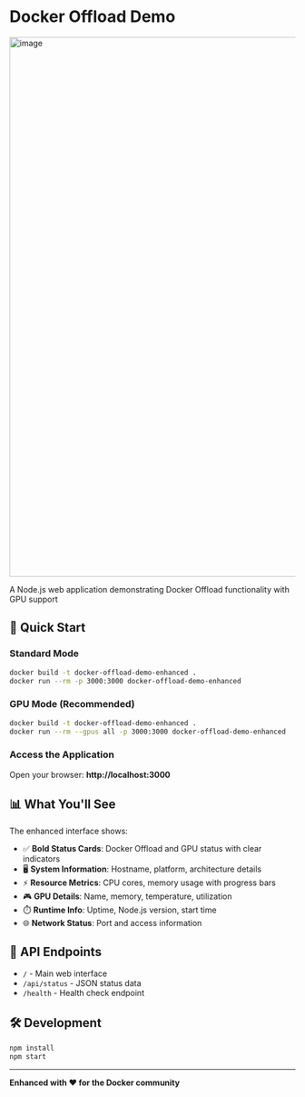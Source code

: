 # Docker Offload Demo 

<img width="1268" height="950" alt="image" src="https://github.com/user-attachments/assets/9f3f62f8-7638-4037-b880-987ce325bf92" />


A Node.js web application demonstrating Docker Offload functionality with GPU support



## 🚀 Quick Start

### Standard Mode
```bash
docker build -t docker-offload-demo-enhanced .
docker run --rm -p 3000:3000 docker-offload-demo-enhanced
```

### GPU Mode (Recommended)
```bash
docker build -t docker-offload-demo-enhanced .
docker run --rm --gpus all -p 3000:3000 docker-offload-demo-enhanced
```

### Access the Application
Open your browser: **http://localhost:3000**

## 📊 What You'll See

The enhanced interface shows:
- ✅ **Bold Status Cards**: Docker Offload and GPU status with clear indicators
- 🖥️ **System Information**: Hostname, platform, architecture details
- ⚡ **Resource Metrics**: CPU cores, memory usage with progress bars
- 🎮 **GPU Details**: Name, memory, temperature, utilization
- ⏱️ **Runtime Info**: Uptime, Node.js version, start time
- 🌐 **Network Status**: Port and access information

## 🔌 API Endpoints

- `/` - Main web interface
- `/api/status` - JSON status data
- `/health` - Health check endpoint

## 🛠️ Development

```bash
npm install
npm start
```

---

**Enhanced with ❤️ for the Docker community**
